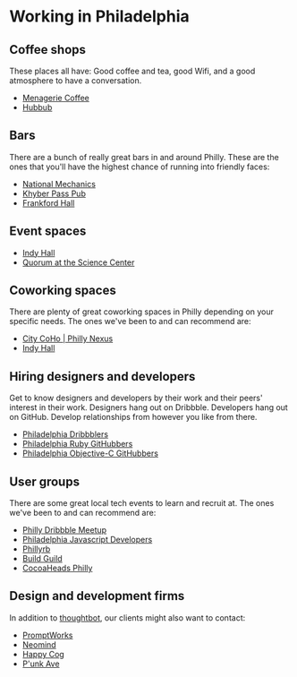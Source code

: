 Working in Philadelphia
===================

Coffee shops
------------

These places all have: Good coffee and tea, good Wifi, and a good atmosphere to have a conversation.

* [Menagerie Coffee](https://goo.gl/maps/HjH5T)
* [Hubbub](https://goo.gl/maps/sQhGl)

Bars
----

There are a bunch of really great bars in and around Philly. These are the ones that you'll have the highest chance of running into friendly faces:

* [National Mechanics](https://goo.gl/maps/s0htq)
* [Khyber Pass Pub](https://goo.gl/maps/uNf2E)
* [Frankford Hall](https://goo.gl/maps/QGfcC)

Event spaces
------------

* [Indy Hall](https://goo.gl/maps/OcH2z)
* [Quorum at the Science Center](https://goo.gl/maps/lNlnG)

Coworking spaces
----------------
There are plenty of great coworking spaces in Philly depending on your specific needs. The ones we've
been to and can recommend are:

* [City CoHo | Philly Nexus](https://goo.gl/maps/bmxEo)
* [Indy Hall](https://goo.gl/maps/OcH2z)

Hiring designers and developers
-------------------------------

Get to know designers and developers by their work and their peers' interest in
their work. Designers hang out on Dribbble. Developers hang out on GitHub.
Develop relationships from however you like from there.

* [Philadelphia Dribbblers](http://dribbble.com/designers?location=Philadelphia)
* [Philadelphia Ruby
GitHubbers](https://github.com/search?type=Users&language=ruby&q=location:philadelphia)
* [Philadelphia Objective-C
GitHubbers](https://github.com/search?l=Objective-C&q=location%3Aphiladelphia&type=Users)

User groups
-----------

There are some great local tech events to learn and recruit at. The ones we've
been to and can recommend are:

* [Philly Dribbble Meetup](http://www.meetup.com/dribbble/Philadelphia-PA/)
* [Philadelphia Javascript Developers](www.meetup.com/Philadelphia-JavaScript-Developers/)
* [Phillyrb](http://www.phillyrb.org/)
* [Build Guild](http://philly.buildguild.org/)
* [CocoaHeads Philly](http://phillycocoa.org/)

Design and development firms
----------------------------

In addition to [thoughtbot](http://thoughtbot.com/contact), our clients might
also want to contact:

* [PromptWorks](http://www.promptworks.com/)
* [Neomind](http://www.neomindlabs.com/)
* [Happy Cog](http://happycog.com/)
* [P'unk Ave](http://punkave.com/)
